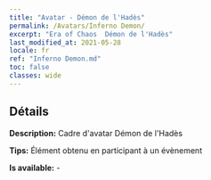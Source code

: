 ```yaml
---
title: "Avatar - Démon de l'Hadès"
permalink: /Avatars/Inferno Demon/
excerpt: "Era of Chaos  Démon de l'Hadès"
last_modified_at: 2021-05-28
locale: fr
ref: "Inferno Demon.md"
toc: false
classes: wide
---
```

## Détails

 **Description:** Cadre d'avatar Démon de l'Hadès 

 **Tips:** Élément obtenu en participant à un évènement 

 **Is available:**  - 

